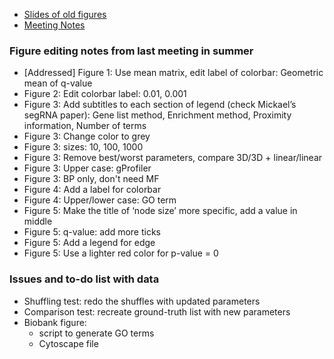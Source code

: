 - [Slides of old figures](https://docs.google.com/presentation/d/1dePmrboLd4yu4vCkUpiqOL5vo2zFt6Bqfh7AZbtuuTs/edit?usp=sharing)
- [Meeting Notes](https://docs.google.com/document/d/1r9knDSPhRCnDpMArJKlU5P38xBUKrOt-In0Y0yxMzGs/edit?usp=sharing)

### Figure editing notes from last meeting in summer
- [Addressed] Figure 1: Use mean matrix, edit label of colorbar: Geometric mean of q-value
- Figure 2: Edit colorbar label: 0.01, 0.001
- Figure 3: Add subtitles to each section of legend (check Mickael’s segRNA paper): Gene list method, Enrichment method, Proximity information, Number of terms
- Figure 3: Change color to grey
- Figure 3: sizes: 10, 100, 1000
- Figure 3: Remove best/worst parameters, compare 3D/3D + linear/linear
- Figure 3: Upper case: gProfiler
- Figure 3: BP only, don't need MF
- Figure 4: Add a label for colorbar
- Figure 4: Upper/lower case: GO term
- Figure 5: Make the title of ‘node size’ more specific, add a value in middle
- Figure 5: q-value: add more ticks
- Figure 5: Add a legend for edge
- Figure 5: Use a lighter red color for p-value = 0

### Issues and to-do list with data
- Shuffling test: redo the shuffles with updated parameters
- Comparison test: recreate ground-truth list with new parameters
- Biobank figure:
  - script to generate GO terms
  - Cytoscape file
